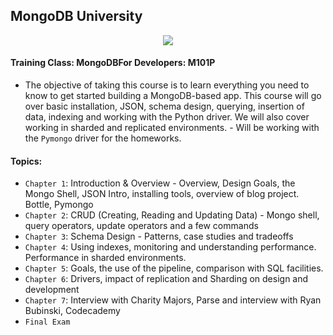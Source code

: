 ## MongoDB University

<p align = "center">
<img src = "http://cdn.rancher.com/wp-content/uploads/2016/01/26001728/mongodb-logo.png">
</p>

#### Training Class: MongoDBFor Developers: M101P
- The objective of taking this course is to learn everything you need to know to get started building a MongoDB-based app. This course will go over basic installation, JSON, schema design, querying, insertion of data, indexing and working with the Python driver. We will also cover working in sharded and replicated environments. - Will be working with the `Pymongo` driver for the homeworks.  

#### Topics:

- `Chapter 1`: Introduction & Overview - Overview, Design Goals, the Mongo Shell, JSON Intro, installing tools, overview of blog project. Bottle, Pymongo
- `Chapter 2`: CRUD (Creating, Reading and Updating Data) - Mongo shell, query operators, update operators and a few commands
- `Chapter 3`: Schema Design - Patterns, case studies and tradeoffs
- `Chapter 4`: Using indexes, monitoring and understanding performance. Performance in sharded environments.
- `Chapter 5`: Goals, the use of the pipeline, comparison with SQL facilities.
- `Chapter 6`: Drivers, impact of replication and Sharding on design and development
- `Chapter 7`: Interview with Charity Majors, Parse and interview with Ryan Bubinski, Codecademy
- `Final Exam`
